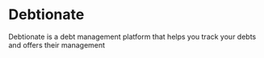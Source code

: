 # Debtionate
Debtionate is a debt management platform that helps you track your debts and offers their management
